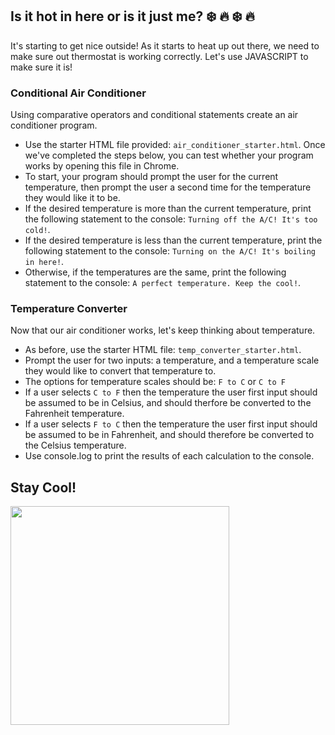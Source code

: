 ## Is it hot in here or is it just me? :snowflake: :fire: :snowflake: :fire:

It's starting to get nice outside! As it starts to heat up out there, we need to make sure out thermostat is working correctly. Let's use JAVASCRIPT to make sure it is!

### Conditional Air Conditioner
Using comparative operators and conditional statements create an air conditioner program.

* Use the starter HTML file provided: `air_conditioner_starter.html`. Once we've completed the steps below, you can test whether your program works by opening this file in Chrome.
* To start, your program should prompt the user for the current temperature, then prompt the user a second time for the temperature they would like it to be.
* If the desired temperature is more than the current temperature, print the following statement to the console: `Turning off the A/C! It's too cold!`.
* If the desired temperature is less than the current temperature, print the following statement to the console: `Turning on the A/C! It's boiling in here!`.
* Otherwise, if the temperatures are the same, print the following statement to the console: `A perfect temperature. Keep the cool!`.

### Temperature Converter
Now that our air conditioner works, let's keep thinking about temperature.

* As before, use the starter HTML file: `temp_converter_starter.html`.
* Prompt the user for two inputs: a temperature, and a temperature scale they would like to convert that temperature to.
* The options for temperature scales should be: `F to C` or `C to F`
* If a user selects `C to F` then the temperature the user first input should be assumed to be in Celsius, and should therfore be converted to the Fahrenheit temperature.
* If a user selects `F to C` then the temperature the user first input should be assumed to be in Fahrenheit, and should therefore be converted to the Celsius temperature.
* Use console.log to print the results of each calculation to the console.

## Stay Cool!
<img src="https://s-media-cache-ak0.pinimg.com/736x/b9/e8/09/b9e80953d592e7506ea0abddedd8220d.jpg" height="350px">
